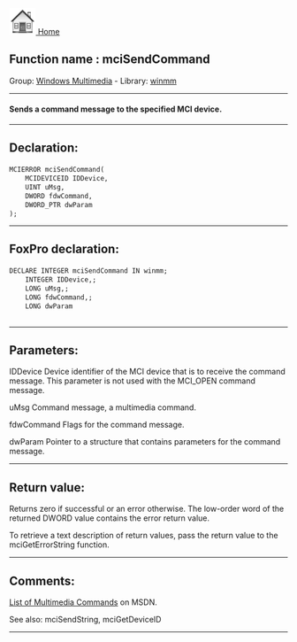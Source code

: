 [<img src="../../images/home.png"> Home ](https://github.com/VFPX/Win32API)  

## Function name : mciSendCommand
Group: [Windows Multimedia](../../functions_group.md#Windows_Multimedia)  -  Library: [winmm](../../libraries.md#winmm)  
***  


#### Sends a command message to the specified MCI device.
***  


## Declaration:
```foxpro  
MCIERROR mciSendCommand(
	MCIDEVICEID IDDevice,
	UINT uMsg,
	DWORD fdwCommand,
	DWORD_PTR dwParam
);  
```  
***  


## FoxPro declaration:
```foxpro  
DECLARE INTEGER mciSendCommand IN winmm;
	INTEGER IDDevice,;
	LONG uMsg,;
	LONG fdwCommand,;
	LONG dwParam
  
```  
***  


## Parameters:
IDDevice
Device identifier of the MCI device that is to receive the command message. This parameter is not used with the MCI_OPEN command message.

uMsg
Command message, a multimedia command.

fdwCommand
Flags for the command message.

dwParam
Pointer to a structure that contains parameters for the command message.  
***  


## Return value:
Returns zero if successful or an error otherwise.  The low-order word of the returned DWORD value contains the error return value.

To retrieve a text description of return values, pass the return value to the mciGetErrorString function.  
***  


## Comments:
<a href="http://msdn.microsoft.com/en-us/library/dd743571(VS.85).aspx">List of Multimedia Commands</a> on MSDN.  
  
See also: mciSendString, mciGetDeviceID   
  
***  

